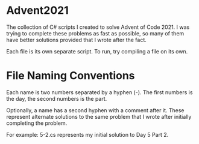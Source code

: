 # Advent2021

The collection of C# scripts I created to solve Advent of Code 2021.
I was trying to complete these problems as fast as possible, so many of them have better solutions provided that I wrote after the fact.

Each file is its own separate script. To run, try compiling a file on its own.

# File Naming Conventions

Each name is two numbers separated by a hyphen (-).
The first numbers is the day, the second numbers is the part.

Optionally, a name has a second hyphen with a comment after it.
These represent alternate solutions to the same problem that I wrote after initially completing the problem.

For example: 5-2.cs represents my initial solution to Day 5 Part 2.
